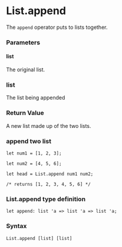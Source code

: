 # List.append

The `append` operator puts to lists together.

### Parameters

#### list 
The original list.

### list
The list being appended

### Return Value
A new list made up of the two lists.

### append two list
```
let num1 = [1, 2, 3];

let num2 = [4, 5, 6];

let head = List.append num1 num2;

/* returns [1, 2, 3, 4, 5, 6] */
```

### List.append type definition
```
let append: list 'a => list 'a => list 'a;
```

### Syntax
```
List.append [list] [list]
```
